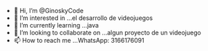 - 👋 Hi, I’m @GinoskyCode
- 👀 I’m interested in ...el desarrollo de videojuegos
- 🌱 I’m currently learning ...java
- 💞️ I’m looking to collaborate on ...algun proyecto de un videojuego
- 📫 How to reach me ...WhatsApp: 3166176091

<!---
GinoskyCode/GinoskyCode is a ✨ special ✨ repository because its `README.md` (this file) appears on your GitHub profile.
You can click the Preview link to take a look at your changes.
--->
